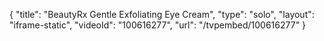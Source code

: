 {
    "title": "BeautyRx Gentle Exfoliating Eye Cream",
    "type": "solo",
    "layout": "iframe-static",
    "videoId": "100616277",
    "url": "\/tvpembed\/100616277"
}